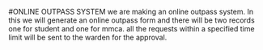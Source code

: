 #ONLINE OUTPASS SYSTEM
we are making an online outpass system. In this we will generate an online outpass form and there will be two records one for student and one for mmca.
all the requests within a specified time limit will be sent to the warden for the approval.
